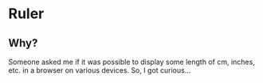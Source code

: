 Ruler
=====

Why?
----

Someone asked me if it was possible to display some length of
cm, inches, etc. in a browser on various devices. So, I got
curious...

